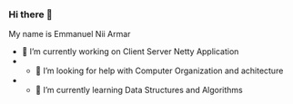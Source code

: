 ### Hi there 👋
My name is Emmanuel Nii Armar
- 🔭 I’m currently working on Client Server Netty Application 
- - 🤔 I’m looking for help with Computer Organization and achitecture
- - 🌱 I’m currently learning Data Structures and Algorithms
<!--
**Branii/Branii** is a ✨ _special_ ✨ repository because its `README.md` (this file) appears on your GitHub profile.

Here are some ideas to get you started:

- 🔭 I’m currently working on ...
- 🌱 I’m currently learning ...
- 👯 I’m looking to collaborate on ...
- 🤔 I’m looking for help with ...
- 💬 Ask me about ...
- 📫 How to reach me: ...
- 😄 Pronouns: ...
- ⚡ Fun fact: ...
-->
